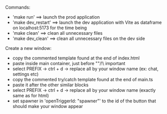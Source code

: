 Commands:
- 'make run' ==> launch the prod application
- 'make dev_restart' ==> launch the dev application with Vite as dataframe on localhost:5173 for the time being
- 'make clean' ==> clean all unnecessary files
- 'make dev_clean' ==> clean all unnecessary files on the dev side


Create a new window: 
- copy the commented template found at the end of index.html
- paste inside main container, just before "</main>"/!\ important
- select PREFIX -> ctrl + d -> replace all by your window name (ex: chat, settings etc)
- copy the commented try/catch template found at the end of main.ts
- paste it after the other similar blocks
- select PREFIX -> ctrl + d -> replace all by your window name (exactly same as for html)
- set spawner in 'openTriggerId: "spawner"' to the id of the button that should make your window appear


